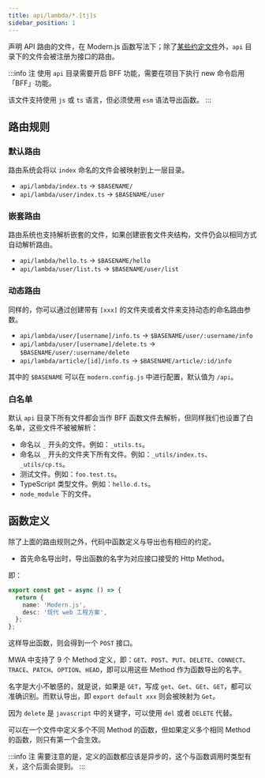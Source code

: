 ```yaml
---
title: api/lambda/*.[tj]s
sidebar_position: 1
---
```


声明 API 路由的文件，在 Modern.js 函数写法下；除了[某些约定文件](/docs/apis/hooks/mwa/api/framework/lambda#白名单)外，`api` 目录下的文件会被注册为接口的路由。

:::info 注
使用 `api` 目录需要开启 BFF 功能，需要在项目下执行 new 命令启用「BFF」功能。

该文件支持使用 `js` 或 `ts` 语言，但必须使用 `esm` 语法导出函数。
:::

## 路由规则

### 默认路由

路由系统会将以 `index` 命名的文件会被映射到上一层目录。

* `api/lambda/index.ts` -> `$BASENAME/`
* `api/lambda/user/index.ts` -> `$BASENAME/user`

### 嵌套路由

路由系统也支持解析嵌套的文件，如果创建嵌套文件夹结构，文件仍会以相同方式自动解析路由。

* `api/lambda/hello.ts` -> `$BASENAME/hello`
* `api/lambda/user/list.ts` -> `$BASENAME/user/list`

### 动态路由

同样的，你可以通过创建带有 `[xxx]` 的文件夹或者文件来支持动态的命名路由参数。

* `api/lambda/user/[username]/info.ts` -> `$BASENAME/user/:username/info`
* `api/lambda/user/[username]/delete.ts` -> `$BASENAME/user/:username/delete`
* `api/lambda/article/[id]/info.ts` -> `$BASENAME/article/:id/info`

其中的 `$BASENAME` 可以在 `modern.config.js` 中进行配置，默认值为 `/api`。

### 白名单

默认 `api` 目录下所有文件都会当作 BFF 函数文件去解析，但同样我们也设置了白名单，这些文件不被被解析：

* 命名以 `_` 开头的文件。例如：`_utils.ts`。
* 命名以 `_` 开头的文件夹下所有文件。例如：`_utils/index.ts`、`_utils/cp.ts`。
* 测试文件。例如：`foo.test.ts`。
* TypeScript 类型文件。例如：`hello.d.ts`。
* `node_module` 下的文件。

## 函数定义

除了上面的路由规则之外，代码中函数定义与导出也有相应的约定。

* 首先命名导出时，导出函数的名字为对应接口接受的 Http Method。

即：

```ts
export const get = async () => {
  return {
    name: 'Modern.js',
    desc: '现代 web 工程方案',
  };
};
```

这样导出函数，则会得到一个 `POST` 接口。

MWA 中支持了 9 个 Method 定义，即：`GET`、`POST`、`PUT`、`DELETE`、`CONNECT`、`TRACE`、`PATCH`、`OPTION`、`HEAD`，即可以用这些 Method 作为函数导出的名字。

名字是大小不敏感的，就是说，如果是 `GET`，写成 `get`、`Get`、`GEt`、`GET`，都可以准确识别。而默认导出，即 `export default xxx` 则会被映射为 `Get`。

因为 `delete` 是 `javascript` 中的关键字，可以使用 `del` 或者 `DELETE` 代替。

可以在一个文件中定义多个不同 Method 的函数，但如果定义多个相同 Method 的函数，则只有第一个会生效。

:::info 注
需要注意的是，定义的函数都应该是异步的，这个与函数调用时类型有关，这个后面会提到。
:::
